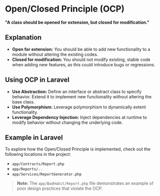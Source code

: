 # Open/Closed Principle (OCP)

**"A class should be opened for extension, but closed for modification."**

## Explanation

- **Open for extension:**
  You should be able to add new functionality to a module without altering the existing codes.
- **Closed for modification:**
  You should not modify existing, stable code when adding new features, as this could introduce bugs or regressions.

## Using OCP in Laravel

- **Use Abstraction:**
  Define an interface or abstract class to specify behavior. Extend it to implement new functionality without altering the base class.  
- **Use Polymorphism:**
  Leverage polymorphism to dynamically extent functionality.
- **Leverage Dependency Injection:**
  Inject dependencies at runtime to modify behavior without changing the underlying code.  

## Example in Laravel

To explore how the Open/Closed Principle is implemented, check out the following locations in the project:

- `app/Contracts/Report.php`  
- `app/Reports/..`  
- `app/Services/ReportGenerator.php`

>**Note:** The `app/BadHabit/Report.php` file demonstrates an example of poor design practices that violate the OCP.
